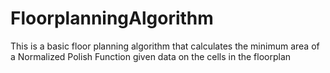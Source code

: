 # FloorplanningAlgorithm
This is a basic floor planning algorithm that calculates the minimum area of a Normalized Polish Function given data on the cells in the floorplan
